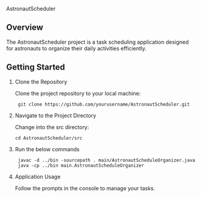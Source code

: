 AstronautScheduler

## Overview

The AstronautScheduler project is a task scheduling application designed for astronauts to organize their daily activities efficiently.


## Getting Started

1. Clone the Repository

   Clone the project repository to your local machine:

        git clone https://github.com/yourusername/AstronautScheduler.git

2. Navigate to the Project Directory

    Change into the src directory:

       cd AstronautScheduler/src


3. Run the below commands


        javac -d ../bin -sourcepath . main/AstronautScheduleOrganizer.java
        java -cp ../bin main.AstronautScheduleOrganizer


4. Application Usage

    Follow the prompts in the console to manage your tasks.
